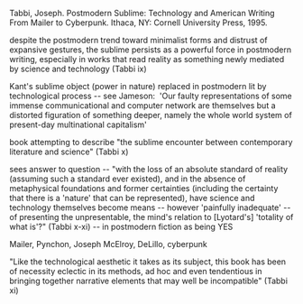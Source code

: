 Tabbi, Joseph. Postmodern Sublime: Technology and American Writing From Mailer to Cyberpunk. Ithaca, NY: Cornell University Press, 1995.


despite the postmodern trend toward minimalist forms and distrust of expansive gestures, the sublime persists as a powerful force in postmodern writing, especially in works that read reality as something newly mediated by science and technology (Tabbi ix)

Kant's sublime object (power in nature) replaced in postmodern lit by technological process -- see Jameson:  'Our faulty representations of some immense communicational and computer network are themselves but a distorted figuration of something deeper, namely the whole world system of present-day multinational capitalism'

book attempting to describe "the sublime encounter between contemporary literature and science" (Tabbi x)

sees answer to question -- "with the loss of an absolute standard of reality (assuming such a standard ever existed), and in the absence of metaphysical foundations and former certainties (including the certainty that there is a 'nature' that can be represented), have science and technology themselves become means -- however 'painfully inadequate' -- of presenting the unpresentable, the mind's relation to [Lyotard's] 'totality of what is'?" (Tabbi x-xi) -- in postmodern fiction as being YES

Mailer, Pynchon, Joseph McElroy, DeLillo, cyberpunk

"Like the technological aesthetic it takes as its subject, this book has been of necessity eclectic in its methods, ad hoc and even tendentious in bringing together narrative elements that may well be incompatible" (Tabbi xi)
